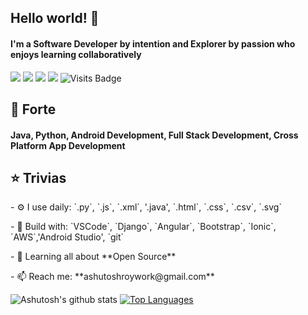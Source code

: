 ## **Hello world!** 👋
#### I'm a Software Developer by intention and Explorer by passion who enjoys learning collaboratively

[<img src="https://img.shields.io/badge/github-%2312100E.svg?&style=for-the-badge&logo=github&logoColor=white" />](https://github.com/BrianRuizy) [<img src="https://img.shields.io/badge/linkedin-%230077B5.svg?&style=for-the-badge&logo=linkedin&logoColor=white" />](https://www.linkedin.com/in/brianruizy/) [<img src = "https://img.shields.io/badge/instagram-%23E4405F.svg?&style=for-the-badge&logo=instagram&logoColor=white">](https://www.instagram.com/brianruizy/) [<img src ="https://img.shields.io/badge/Portfolio-up-%23.svg?&style=for-the-badge&logo=&logoColor=white%22">](https://brianruizy.com/) ![Visits Badge](https://badges.pufler.dev/visits/brianruizy/brianruizy?style=for-the-badge ) 

<h2>🤹 Forte </h2>
<h4> Java, Python, Android Development, Full Stack Development, Cross Platform App Development </h4>

<h2>⭐ Trivias </h2>
<p>- ⚙️ I use daily: `.py`, `.js`, `.xml`, '.java', `.html`, `.css`, `.csv`, `.svg`</p>
<p>- 🧰 Build with: `VSCode`, `Django`, `Angular`, `Bootstrap`, `Ionic`, `AWS`,'Android Studio', `git`</p>
<p>- 🌱 Learning all about **Open Source**</p>
<p>- 📫 Reach me: **ashutoshroywork@gmail.com**</p>


![Ashutosh's github stats](https://github-readme-stats.vercel.app/api?username=ashutosh-roy&count_private=true&&hide=stars,prs)
[![Top Languages](https://github-readme-stats.vercel.app/api/top-langs/?username=ashutosh-roy&layout=compact&line_height=20&width=1000)](https://github.com/anuraghazra/github-readme-stats)

